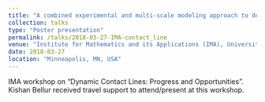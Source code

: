 ```yaml
---
title: "A combined experimental and multi-scale modeling approach to determine phase change coefficients of cryogenic propellants"
collection: talks
type: "Poster presentation"
permalink: /talks/2018-03-27-IMA-contact_line
venue: "Institute for Mathematics and its Applications (IMA), University of Minnesota"
date: 2018-03-27
location: "Minneapolis, MN, USA"
---
```


IMA workshop on “Dynamic Contact Lines: Progress and Opportunities”. Kishan Bellur received travel support to attend/present at this workshop.
